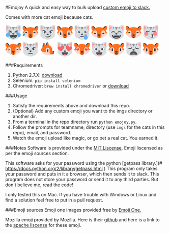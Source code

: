 #Emojoy
A quick and easy way to bulk upload [custom emoji to slack.](https://get.slack.help/hc/en-us/articles/206870177-Creating-custom-emoji)

Comes with more cat emoji because cats.

<img src="imgs/cat_face_with_tears_of_joy_emoji_one.png" width=50 height=50 />
<img src="imgs/cat_face_with_tears_of_joy_mozilla.png" width=50 height=50 />
<img src="imgs/cat_face_with_wry_smile_emoji_one.png" width=50 height=50 />
<img src="imgs/cat_face_with_wry_smile_mozilla.png" width=50 height=50 />
<img src="imgs/crying_cat_face_emoji_one.png" width=50 height=50 />
<img src="imgs/crying_cat_face_mozilla.png" width=50 height=50 />
<img src="imgs/grinning_cat_face_with_smiling_eyes_emoji_one.png" width=50 height=50 />
<img src="imgs/grinning_cat_face_with_smiling_eyes_mozilla.png" width=50 height=50 />
<img src="imgs/kissing_cat_face_with_closed_eyes_emoji_one.png" width=50 height=50 />
<img src="imgs/kissing_cat_face_with_closed_eyes_mozilla.png" width=50 height=50 />
<img src="imgs/pouting_cat_face_emoji_one.png" width=50 height=50 />
<img src="imgs/pouting_cat_face_mozilla.png" width=50 height=50 />
<img src="imgs/smiling_cat_face_with_heart_shaped_eyes_emoji_one.png" width=50 height=50 />
<img src="imgs/smiling_cat_face_with_heart_shaped_eyes_mozilla.png" width=50 height=50 />
<img src="imgs/smiling_cat_face_with_open_mouth_emoji_one.png" width=50 height=50 />
<img src="imgs/smiling_cat_face_with_open_mouth_mozilla.png" width=50 height=50 />
<img src="imgs/weary_cat_face_emoji_one.png" width=50 height=50 />
<img src="imgs/weary_cat_face_mozilla.png" width=50 height=50 />

###Requirements
1. Python 2.7.X: [download](https://www.python.org/downloads/)
2. Selenium: `pip install selenium`
3. Chromedriver:  `brew install chromedriver` or [download](https://sites.google.com/a/chromium.org/chromedriver/downloads)

###Usage
1.  Satisfy the requirements above and download this repo.
2.  (Optional) Add any custom emoji you want to the imgs directory or another dir.
3.  From a terminal in the repo directory run `python emojoy.py`.
4.  Follow the prompts for teamname, directory (use `imgs` for the cats in this repo), email, and password.
5.  Watch the emoji upload like magic, or go pet a real cat.  You earned it.

###Notes
Software is provided under the [MIT Liscense](https://opensource.org/licenses/MIT).  Emoji liscensed as per the emoji sources section.

This software asks for your password using the python [getpass library.](# https://docs.python.org/2/library/getpass.html
)  This program only takes your password and puts in it a browser, which then sends it to slack.  This program does not store your password or send it to any third parties.  But don't believe me, read the code!

I only tested this on Mac.  If you have trouble with Windows or Linux and find a solution feel free to put in a pull request.

###Emoji sources
Emoji one images provided free by [Emoji One.](http://emojione.com/)

Mozilla emoji provided by Mozilla.  Here is their [github](https://github.com/mozilla/fxemoji/blob/gh-pages/LICENSE.md) and here is a link to the [apache liscense](http://www.apache.org/licenses/LICENSE-2.0) for these emoji.

